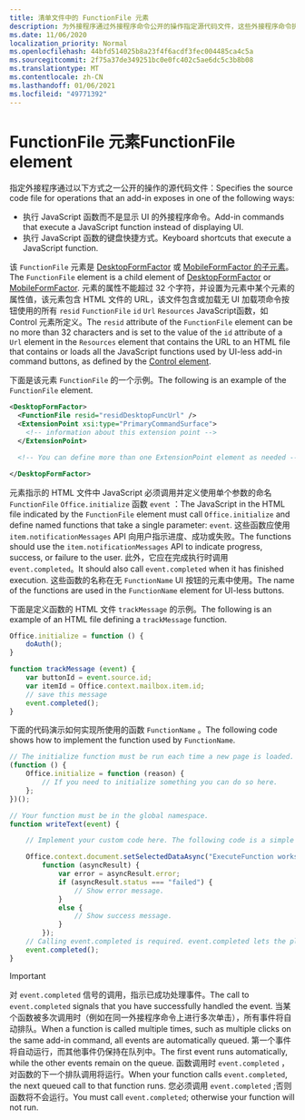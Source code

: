 ```yaml
---
title: 清单文件中的 FunctionFile 元素
description: 为外接程序通过外接程序命令公开的操作指定源代码文件，这些外接程序命令执行 JavaScript 函数，而不显示 UI。
ms.date: 11/06/2020
localization_priority: Normal
ms.openlocfilehash: 44bfd514025b8a23f4f6acdf3fec004485ca4c5a
ms.sourcegitcommit: 2f75a37de349251bc0e0fc402c5ae6dc5c3b8b08
ms.translationtype: MT
ms.contentlocale: zh-CN
ms.lasthandoff: 01/06/2021
ms.locfileid: "49771392"
---
```

# <a name="functionfile-element"></a><span data-ttu-id="08010-103">FunctionFile 元素</span><span class="sxs-lookup"><span data-stu-id="08010-103">FunctionFile element</span></span>

<span data-ttu-id="08010-104">指定外接程序通过以下方式之一公开的操作的源代码文件：</span><span class="sxs-lookup"><span data-stu-id="08010-104">Specifies the source code file for operations that an add-in exposes in one of the following ways:</span></span>

* <span data-ttu-id="08010-105">执行 JavaScript 函数而不是显示 UI 的外接程序命令。</span><span class="sxs-lookup"><span data-stu-id="08010-105">Add-in commands that execute a JavaScript function instead of displaying UI.</span></span>
* <span data-ttu-id="08010-106">执行 JavaScript 函数的键盘快捷方式。</span><span class="sxs-lookup"><span data-stu-id="08010-106">Keyboard shortcuts that execute a JavaScript function.</span></span>

<span data-ttu-id="08010-107">该 `FunctionFile` 元素是 [DesktopFormFactor](desktopformfactor.md) 或 [MobileFormFactor 的子元素](mobileformfactor.md)。</span><span class="sxs-lookup"><span data-stu-id="08010-107">The `FunctionFile` element is a child element of [DesktopFormFactor](desktopformfactor.md) or [MobileFormFactor](mobileformfactor.md).</span></span> <span data-ttu-id="08010-108">元素的属性不能超过 32 个字符，并设置为元素中某个元素的属性值，该元素包含 HTML 文件的 URL，该文件包含或加载无 UI 加载项命令按钮使用的所有 `resid` `FunctionFile` `id` `Url` `Resources` JavaScript[](control.md)函数，如 Control 元素所定义。</span><span class="sxs-lookup"><span data-stu-id="08010-108">The `resid` attribute of the `FunctionFile` element can be no more than 32 characters and is set to the value of the `id` attribute of a `Url` element in the `Resources` element that contains the URL to an HTML file that contains or loads all the JavaScript functions used by UI-less add-in command buttons, as defined by the [Control element](control.md).</span></span>

<span data-ttu-id="08010-109">下面是该元素 `FunctionFile` 的一个示例。</span><span class="sxs-lookup"><span data-stu-id="08010-109">The following is an example of the `FunctionFile` element.</span></span>

```XML
<DesktopFormFactor>
  <FunctionFile resid="residDesktopFuncUrl" />
  <ExtensionPoint xsi:type="PrimaryCommandSurface">
    <!-- information about this extension point -->
  </ExtensionPoint>

  <!-- You can define more than one ExtensionPoint element as needed -->

</DesktopFormFactor>
```

<span data-ttu-id="08010-110">元素指示的 HTML 文件中 JavaScript 必须调用并定义使用单个参数的命名 `FunctionFile` `Office.initialize` 函数 `event` ：</span><span class="sxs-lookup"><span data-stu-id="08010-110">The JavaScript in the HTML file indicated by the `FunctionFile` element must call `Office.initialize` and define named functions that take a single parameter: `event`.</span></span> <span data-ttu-id="08010-111">这些函数应使用 `item.notificationMessages` API 向用户指示进度、成功或失败。</span><span class="sxs-lookup"><span data-stu-id="08010-111">The functions should use the `item.notificationMessages` API to indicate progress, success, or failure to the user.</span></span> <span data-ttu-id="08010-112">此外，它应在完成执行时调用 `event.completed`。</span><span class="sxs-lookup"><span data-stu-id="08010-112">It should also call `event.completed` when it has finished execution.</span></span> <span data-ttu-id="08010-113">这些函数的名称在无 `FunctionName` UI 按钮的元素中使用。</span><span class="sxs-lookup"><span data-stu-id="08010-113">The name of the functions are used in the `FunctionName` element for UI-less buttons.</span></span>

<span data-ttu-id="08010-114">下面是定义函数的 HTML 文件 `trackMessage` 的示例。</span><span class="sxs-lookup"><span data-stu-id="08010-114">The following is an example of an HTML file defining a `trackMessage` function.</span></span>

```js
Office.initialize = function () {
    doAuth();
}

function trackMessage (event) {
    var buttonId = event.source.id;    
    var itemId = Office.context.mailbox.item.id;
    // save this message
    event.completed();
}
```

<span data-ttu-id="08010-115">下面的代码演示如何实现所使用的函数 `FunctionName` 。</span><span class="sxs-lookup"><span data-stu-id="08010-115">The following code shows how to implement the function used by `FunctionName`.</span></span>

```js
// The initialize function must be run each time a new page is loaded.
(function () {
    Office.initialize = function (reason) {
        // If you need to initialize something you can do so here.
    };
})();

// Your function must be in the global namespace.
function writeText(event) {

    // Implement your custom code here. The following code is a simple example.

    Office.context.document.setSelectedDataAsync("ExecuteFunction works. Button ID=" + event.source.id,
        function (asyncResult) {
            var error = asyncResult.error;
            if (asyncResult.status === "failed") {
                // Show error message.
            }
            else {
                // Show success message.
            }
        });
    // Calling event.completed is required. event.completed lets the platform know that processing has completed.
    event.completed();
}
```

> [!IMPORTANT]
> <span data-ttu-id="08010-116">对 `event.completed` 信号的调用，指示已成功处理事件。</span><span class="sxs-lookup"><span data-stu-id="08010-116">The call to `event.completed` signals that you have successfully handled the event.</span></span> <span data-ttu-id="08010-117">当某个函数被多次调用时（例如在同一外接程序命令上进行多次单击），所有事件将自动排队。</span><span class="sxs-lookup"><span data-stu-id="08010-117">When a function is called multiple times, such as multiple clicks on the same add-in command, all events are automatically queued.</span></span> <span data-ttu-id="08010-118">第一个事件将自动运行，而其他事件仍保持在队列中。</span><span class="sxs-lookup"><span data-stu-id="08010-118">The first event runs automatically, while the other events remain on the queue.</span></span> <span data-ttu-id="08010-119">函数调用时 `event.completed` ，对函数的下一个排队调用将运行。</span><span class="sxs-lookup"><span data-stu-id="08010-119">When your function calls `event.completed`, the next queued call to that function runs.</span></span> <span data-ttu-id="08010-120">您必须调用 `event.completed` ;否则函数将不会运行。</span><span class="sxs-lookup"><span data-stu-id="08010-120">You must call `event.completed`; otherwise your function will not run.</span></span>
